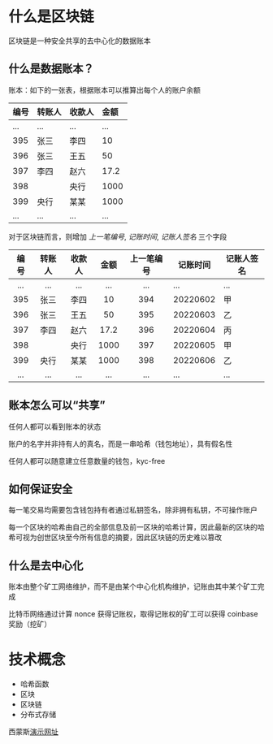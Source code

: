 # 什么是区块链

区块链是一种安全共享的去中心化的数据账本

## 什么是数据账本？

账本：如下的一张表，根据账本可以推算出每个人的账户余额

| 编号 | 转账人 | 收款人 | 金额 |
| :--- | :----- | :----- | :--- |
| ...  | ...    | ...    | ...  |
| 395  | 张三   | 李四   | 10   |
| 396  | 张三   | 王五   | 50   |
| 397  | 李四   | 赵六   | 17.2 |
| 398  |        | 央行   | 1000 |
| 399  | 央行   | 某某   | 1000 |
| ...  | ...    | ...    | ...  |

对于区块链而言，则增加 *上一笔编号*, *记账时间*, *记账人签名* 三个字段

| 编号 | 转账人 | 收款人 | 金额 | 上一笔编号 |   记账时间  |   记账人签名  |
| :--: | :----: | :----: | :--: | :--------: | --- | --- |
| ...  |  ...   |  ...   | ...  |    ...     |   ...  |  ...   |
| 395  |  张三  |  李四  |  10  |    394     |  20220602   |  甲   |
| 396  |  张三  |  王五  |  50  |    395     |  20220603    |  乙   |
| 397  |  李四  |  赵六  | 17.2 |    396     |  20220604   |   丙 |
| 398  |        |  央行  | 1000 |    397     | 20220605    |  甲   |
| 399  |  央行  |  某某  | 1000 |    398     |  20220606   |   乙  |
| ...  |  ...   |  ...   | ...  |    ...     |  ...   |  ...   |

## 账本怎么可以“共享”

任何人都可以看到账本的状态

账户的名字并非持有人的真名，而是一串哈希（钱包地址），具有假名性

任何人都可以随意建立任意数量的钱包，kyc-free

## 如何保证安全

每一笔交易均需要包含钱包持有者通过私钥签名，除非拥有私钥，不可操作账户

每一个区块的哈希由自己的全部信息及前一区块的哈希计算，因此最新的区块的哈希可视为创世区块至今所有信息的摘要，因此区块链的历史难以篡改

## 什么是去中心化

账本由整个矿工网络维护，而不是由某个中心化机构维护，记账由其中某个矿工完成

比特币网络通过计算 nonce 获得记账权，取得记账权的矿工可以获得 coinbase 奖励（挖矿）

# 技术概念

- 哈希函数
- 区块
- 区块链
- 分布式存储

西蒙斯[演示网址](https://andersbrownworth.com/blockchain/)